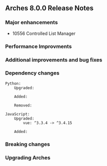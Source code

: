 ## Arches 8.0.0 Release Notes

### Major enhancements

-   10556 Controlled List Manager

### Performance Improvments

### Additional improvements and bug fixes

### Dependency changes

```
Python:
    Upgraded:

    Added:

    Removed:

JavaScript:
    Upgraded:
        vue: ^3.3.4 -> ^3.4.15

    Added:
```

### Breaking changes

### Upgrading Arches
